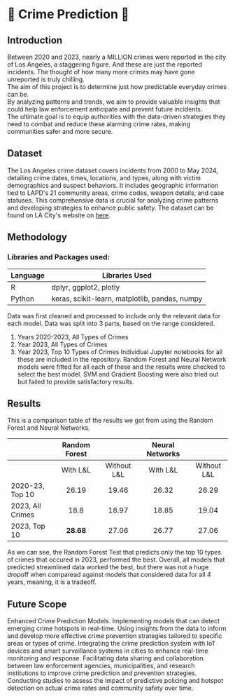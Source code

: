 # 👮 Crime Prediction 👮

## Introduction
Between 2020 and 2023, nearly a MILLION crimes were reported in the city of Los Angeles, a staggering figure. And these are just the reported incidents. The thought of how many more crimes may have gone unreported is truly chilling.  
The aim of this project is to determine just how predictable everyday crimes can be.  
By analyzing patterns and trends, we aim to provide valuable insights that could help law enforcement anticipate and prevent future incidents.  
The ultimate goal is to equip authorities with the data-driven strategies they need to combat and reduce these alarming crime rates, making communities safer and more secure.

## Dataset
The Los Angeles crime dataset covers incidents from 2000 to May 2024, detailing crime dates, times, locations, and types, along with victim demographics and suspect behaviors. 
It includes geographic information tied to LAPD's 21 community areas, crime codes, weapon details, and case statuses. This comprehensive data is crucial for analyzing crime patterns and developing strategies to enhance public safety.
The dataset can be found on LA City's website on <a href="https://data.lacity.org/Public-Safety/Crime-Data-from-2020-to-Present/2nrs-mtv8/data">here</a>.

## Methodology
### Libraries and Packages used: 
| Language | Libraries Used |
|----------|----------------|
| R        |dplyr, ggplot2, plotly                |
| Python   |keras, scikit-learn, matplotlib, pandas, numpy                |

Data was first cleaned and processed to include only the relevant data for each model.
Data was split into 3 parts, based on the range considered.
1. Years 2020-2023, All Types of Crimes
2. Year 2023, All Types of Crimes
3. Year 2023, Top 10 Types of Crimes
Individual Jupyter notebooks for all these are included in the repository.
Random Forest and Neural Network models were fitted for all each of these and the results were checked to select the  best model.
SVM and Gradient Boosting were also tried out but failed to provide satisfactory results.

## Results
This is a comparison table of the results we got from using the Random Forest and Neural Networks.

|                        | Random Forest                 || Neural Networks                 ||
|------------------------|:-------------:|:--------------:|:---------------:|:--------------:|
|                        | With L&L      | Without L&L    | With L&L        | Without L&L    |
| 2020-23, Top 10        | 26.19         | 19.46          | 26.32           | 26.29          |
| 2023, All Crimes       | 18.8          | 18.97          | 18.85           | 19.04          |
| 2023, Top 10           | **28.68**         | 27.06          | 26.77           | 27.06          |

As we can see, the Random Forest Test that predicts only the top 10 types of crimes that occured in 2023, performed the best.
Overall, all models that predicted streamlined data worked the best, but there was not a huge dropoff when comparead against models that considered data for all 4 years, meaning, it is a tradeoff.

## Future Scope
Enhanced Crime Prediction Models.
Implementing models that can detect emerging crime hotspots in real-time.
Using insights from the data to inform and develop more effective crime prevention strategies tailored to specific areas or types of crime.
Integrating the crime prediction system with IoT devices and smart surveillance systems in cities to enhance real-time monitoring and response.
Facilitating data sharing and collaboration between law enforcement agencies, municipalities, and research institutions to improve crime prediction and prevention strategies.
Conducting studies to assess the impact of predictive policing and hotspot detection on actual crime rates and community safety over time.
